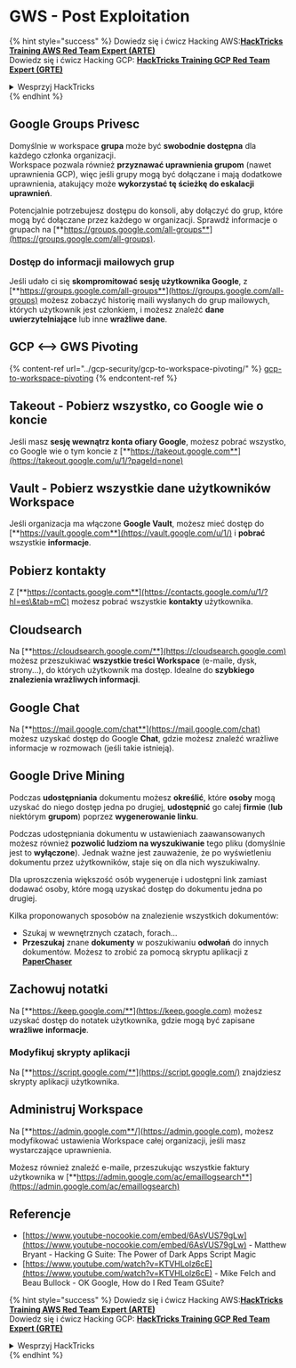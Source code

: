 # GWS - Post Exploitation

{% hint style="success" %}
Dowiedz się i ćwicz Hacking AWS:<img src="/.gitbook/assets/image.png" alt="" data-size="line">[**HackTricks Training AWS Red Team Expert (ARTE)**](https://training.hacktricks.xyz/courses/arte)<img src="/.gitbook/assets/image.png" alt="" data-size="line">\
Dowiedz się i ćwicz Hacking GCP: <img src="/.gitbook/assets/image (2).png" alt="" data-size="line">[**HackTricks Training GCP Red Team Expert (GRTE)**<img src="/.gitbook/assets/image (2).png" alt="" data-size="line">](https://training.hacktricks.xyz/courses/grte)

<details>

<summary>Wesprzyj HackTricks</summary>

* Sprawdź [**plany subskrypcyjne**](https://github.com/sponsors/carlospolop)!
* **Dołącz do** 💬 [**grupy Discord**](https://discord.gg/hRep4RUj7f) lub [**grupy telegramowej**](https://t.me/peass) lub **śledź** nas na **Twitterze** 🐦 [**@hacktricks\_live**](https://twitter.com/hacktricks\_live)**.**
* **Dziel się trikami hakerskimi, przesyłając PR-y do** [**HackTricks**](https://github.com/carlospolop/hacktricks) i [**HackTricks Cloud**](https://github.com/carlospolop/hacktricks-cloud) repozytoriów na githubie.

</details>
{% endhint %}

## Google Groups Privesc

Domyślnie w workspace **grupa** może być **swobodnie dostępna** dla każdego członka organizacji.\
Workspace pozwala również **przyznawać uprawnienia grupom** (nawet uprawnienia GCP), więc jeśli grupy mogą być dołączane i mają dodatkowe uprawnienia, atakujący może **wykorzystać tę ścieżkę do eskalacji uprawnień**.

Potencjalnie potrzebujesz dostępu do konsoli, aby dołączyć do grup, które mogą być dołączane przez każdego w organizacji. Sprawdź informacje o grupach na [**https://groups.google.com/all-groups**](https://groups.google.com/all-groups).

### Dostęp do informacji mailowych grup

Jeśli udało ci się **skompromitować sesję użytkownika Google**, z [**https://groups.google.com/all-groups**](https://groups.google.com/all-groups) możesz zobaczyć historię maili wysłanych do grup mailowych, których użytkownik jest członkiem, i możesz znaleźć **dane uwierzytelniające** lub inne **wrażliwe dane**.

## GCP <--> GWS Pivoting

{% content-ref url="../gcp-security/gcp-to-workspace-pivoting/" %}
[gcp-to-workspace-pivoting](../gcp-security/gcp-to-workspace-pivoting/)
{% endcontent-ref %}

## Takeout - Pobierz wszystko, co Google wie o koncie

Jeśli masz **sesję wewnątrz konta ofiary Google**, możesz pobrać wszystko, co Google wie o tym koncie z [**https://takeout.google.com**](https://takeout.google.com/u/1/?pageId=none)

## Vault - Pobierz wszystkie dane użytkowników Workspace

Jeśli organizacja ma włączone **Google Vault**, możesz mieć dostęp do [**https://vault.google.com**](https://vault.google.com/u/1/) i **pobrać** wszystkie **informacje**.

## Pobierz kontakty

Z [**https://contacts.google.com**](https://contacts.google.com/u/1/?hl=es\&tab=mC) możesz pobrać wszystkie **kontakty** użytkownika.

## Cloudsearch

Na [**https://cloudsearch.google.com/**](https://cloudsearch.google.com) możesz przeszukiwać **wszystkie treści Workspace** (e-maile, dysk, strony...), do których użytkownik ma dostęp. Idealne do **szybkiego znalezienia wrażliwych informacji**.

## Google Chat

Na [**https://mail.google.com/chat**](https://mail.google.com/chat) możesz uzyskać dostęp do Google **Chat**, gdzie możesz znaleźć wrażliwe informacje w rozmowach (jeśli takie istnieją).

## Google Drive Mining

Podczas **udostępniania** dokumentu możesz **określić**, które **osoby** mogą uzyskać do niego dostęp jedna po drugiej, **udostępnić** go całej **firmie** (**lub** niektórym **grupom**) poprzez **wygenerowanie linku**.

Podczas udostępniania dokumentu w ustawieniach zaawansowanych możesz również **pozwolić ludziom na wyszukiwanie** tego pliku (domyślnie jest to **wyłączone**). Jednak ważne jest zauważenie, że po wyświetleniu dokumentu przez użytkowników, staje się on dla nich wyszukiwalny.

Dla uproszczenia większość osób wygeneruje i udostępni link zamiast dodawać osoby, które mogą uzyskać dostęp do dokumentu jedna po drugiej.

Kilka proponowanych sposobów na znalezienie wszystkich dokumentów:

* Szukaj w wewnętrznych czatach, forach...
* **Przeszukaj** znane **dokumenty** w poszukiwaniu **odwołań** do innych dokumentów. Możesz to zrobić za pomocą skryptu aplikacji z [**PaperChaser**](https://github.com/mandatoryprogrammer/PaperChaser)

## **Zachowuj notatki**

Na [**https://keep.google.com/**](https://keep.google.com) możesz uzyskać dostęp do notatek użytkownika, gdzie mogą być zapisane **wrażliwe** **informacje**.

### Modyfikuj skrypty aplikacji

Na [**https://script.google.com/**](https://script.google.com/) znajdziesz skrypty aplikacji użytkownika.

## **Administruj Workspace**

Na [**https://admin.google.com**/](https://admin.google.com), możesz modyfikować ustawienia Workspace całej organizacji, jeśli masz wystarczające uprawnienia.

Możesz również znaleźć e-maile, przeszukując wszystkie faktury użytkownika w [**https://admin.google.com/ac/emaillogsearch**](https://admin.google.com/ac/emaillogsearch)

## Referencje

* [https://www.youtube-nocookie.com/embed/6AsVUS79gLw](https://www.youtube-nocookie.com/embed/6AsVUS79gLw) - Matthew Bryant - Hacking G Suite: The Power of Dark Apps Script Magic
* [https://www.youtube.com/watch?v=KTVHLolz6cE](https://www.youtube.com/watch?v=KTVHLolz6cE) - Mike Felch and Beau Bullock - OK Google, How do I Red Team GSuite?

{% hint style="success" %}
Dowiedz się i ćwicz Hacking AWS:<img src="/.gitbook/assets/image.png" alt="" data-size="line">[**HackTricks Training AWS Red Team Expert (ARTE)**](https://training.hacktricks.xyz/courses/arte)<img src="/.gitbook/assets/image.png" alt="" data-size="line">\
Dowiedz się i ćwicz Hacking GCP: <img src="/.gitbook/assets/image (2).png" alt="" data-size="line">[**HackTricks Training GCP Red Team Expert (GRTE)**<img src="/.gitbook/assets/image (2).png" alt="" data-size="line">](https://training.hacktricks.xyz/courses/grte)

<details>

<summary>Wesprzyj HackTricks</summary>

* Sprawdź [**plany subskrypcyjne**](https://github.com/sponsors/carlospolop)!
* **Dołącz do** 💬 [**grupy Discord**](https://discord.gg/hRep4RUj7f) lub [**grupy telegramowej**](https://t.me/peass) lub **śledź** nas na **Twitterze** 🐦 [**@hacktricks\_live**](https://twitter.com/hacktricks\_live)**.**
* **Dziel się trikami hakerskimi, przesyłając PR-y do** [**HackTricks**](https://github.com/carlospolop/hacktricks) i [**HackTricks Cloud**](https://github.com/carlospolop/hacktricks-cloud) repozytoriów na githubie.

</details>
{% endhint %}
